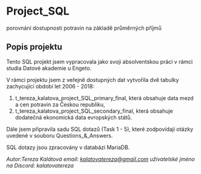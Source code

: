 # Project_SQL
porovnání dostupnosti potravin na základě průměrných příjmů


## Popis projektu

Tento SQL projekt jsem vypracovala jako svoji absolventskou práci v rámci studia Datové akademie u Engeto.

V rámci projektu jsem z veřejně dostupných dat vytvořila dvě tabulky zachycující období let 2006 - 2018:

1. t_tereza_kalatova_project_SQL_primary_final, která obsahuje data mezd a cen potravin za Českou republiku, 
2. t_tereza_kalatova_project_SQL_secondary_final, která obsahuje dodatečná ekonomická data evropských států.

Dále jsem připravila sadu SQL dotazů (Task 1 - 5), které zodpovídají otázky uvedené v souboru Questions_&_Answers. 

SQL dotazy jsou zpracovány v databázi MariaDB.



*Autor:Tereza Kalátová*
*email: kalatovatereza@gmail.com*
*uživatelské jméno na Discord: kalatovatereza*